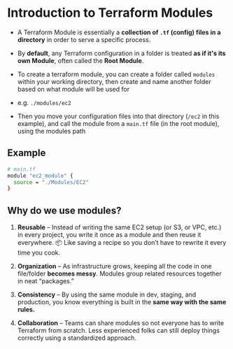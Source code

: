 # **Introduction to Terraform Modules**

- A Terraform Module is essentially a **collection of `.tf` (config) files in a directory** in order to serve a specific process.

- By **default**, any Terraform configuration in a folder is treated **as if it's its own Module**, often called the **Root Module**.

- To create a terraform module, you can create a folder called `modules` within your working directory, then create and name another folder based on what module will be used for 

- e.g. `./modules/ec2`

- Then you move your configuration files into that directory (`/ec2` in this example), and call the module from a `main.tf` file (in the root module), using the modules path

**Example**
---
```bash
# main.tf
module "ec2_module" {
  source = "./Modules/EC2"
}
```
**Why do we use modules?**
---
1. **Reusable** – Instead of writing the same EC2 setup (or S3, or VPC, etc.) in every project, you write it once as a module and then reuse it everywhere. 📦 Like saving a recipe so you don’t have to rewrite it every time you cook.

2. **Organization** – As infrastructure grows, keeping all the code in one file/folder **becomes messy**. Modules group related resources together in neat “packages.”

3. **Consistency** – By using the same module in dev, staging, and production, you know everything is built in the **same way with the same rules.**

4. **Collaboration** – Teams can share modules so not everyone has to write Terraform from scratch. Less experienced folks can still deploy things correctly using a standardized approach.
